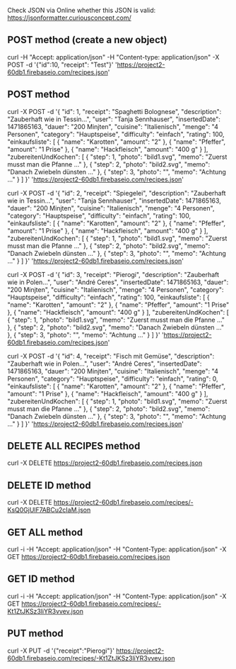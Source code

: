 Check JSON via Online whether this JSON is valid: https://jsonformatter.curiousconcept.com/

## POST method (create a new object)

curl -H "Accept: application/json" -H "Content-type: application/json" -X POST -d '{"id":10, "receipt": "Test"}' 'https://project2-60db1.firebaseio.com/recipes.json'

## POST method

curl -X POST -d '{
    "id": 1,
    "receipt": "Spaghetti Bolognese",
    "description": "Zauberhaft wie in Tessin...",
    "user": "Tanja Sennhauser",
    "insertedDate": 1471865163,
    "dauer": "200 Minjten",
    "cuisine": "Italienisch",
    "menge": "4 Personen",
    "category": "Hauptspeise",
    "difficulty": "einfach",
    "rating": 100,
    "einkaufsliste": [
      {
        "name": "Karotten",
        "amount": "2"
      },
      {
        "name": "Pfeffer",
        "amount": "1 Prise"
      },
      {
        "name": "Hackfleisch",
        "amount": "400 g"
      }
    ],
    "zubereitenUndKochen": [
      {
        "step": 1,
        "photo": "bild1.svg",
        "memo": "Zuerst musst man die Pfanne ..."
      },
      {
        "step": 2,
        "photo": "bild2.svg",
        "memo": "Danach Zwiebeln dünsten ..."
      },
      {
        "step": 3,
        "photo": "",
        "memo": "Achtung ..."
      }
    ]
  }' 'https://project2-60db1.firebaseio.com/recipes.json'
  
curl -X POST -d '{
    "id": 2,
    "receipt": "Spiegelei",
    "description": "Zauberhaft wie in Tessin...",
    "user": "Tanja Sennhauser",
    "insertedDate": 1471865163,
    "dauer": "200 Minjten",
    "cuisine": "Italienisch",
    "menge": "4 Personen",
    "category": "Hauptspeise",
    "difficulty": "einfach",
    "rating": 100,
    "einkaufsliste": [
      {
        "name": "Karotten",
        "amount": "2"
      },
      {
        "name": "Pfeffer",
        "amount": "1 Prise"
      },
      {
        "name": "Hackfleisch",
        "amount": "400 g"
      }
    ],
    "zubereitenUndKochen": [
      {
        "step": 1,
        "photo": "bild1.svg",
        "memo": "Zuerst musst man die Pfanne ..."
      },
      {
        "step": 2,
        "photo": "bild2.svg",
        "memo": "Danach Zwiebeln dünsten ..."
      },
      {
        "step": 3,
        "photo": "",
        "memo": "Achtung ..."
      }
    ]
  }' 'https://project2-60db1.firebaseio.com/recipes.json'

curl -X POST -d '{
   "id": 3,
   "receipt": "Pierogi",
   "description": "Zauberhaft wie in Polen...",
   "user": "André Ceres",
   "insertedDate": 1471865163,
   "dauer": "200 Minjten",
   "cuisine": "Italienisch",
   "menge": "4 Personen",
   "category": "Hauptspeise",
   "difficulty": "einfach",
   "rating": 100,
   "einkaufsliste": [
     {
       "name": "Karotten",
       "amount": "2"
     },
     {
       "name": "Pfeffer",
       "amount": "1 Prise"
     },
     {
       "name": "Hackfleisch",
       "amount": "400 g"
     }
   ],
   "zubereitenUndKochen": [
     {
       "step": 1,
       "photo": "bild1.svg",
       "memo": "Zuerst musst man die Pfanne ..."
     },
     {
       "step": 2,
       "photo": "bild2.svg",
       "memo": "Danach Zwiebeln dünsten ..."
     },
     {
       "step": 3,
       "photo": "",
       "memo": "Achtung ..."
     }
   ]
 }' 'https://project2-60db1.firebaseio.com/recipes.json'

curl -X POST -d '{
  "id": 4,
  "receipt": "Fisch mit Gemüse",
  "description": "Zauberhaft wie in Polen...",
  "user": "André Ceres",
  "insertedDate": 1471865163,
  "dauer": "200 Minjten",
  "cuisine": "Italienisch",
  "menge": "4 Personen",
  "category": "Hauptspeise",
  "difficulty": "einfach",
  "rating": 0,
  "einkaufsliste": [
    {
      "name": "Karotten",
      "amount": "2"
    },
    {
      "name": "Pfeffer",
      "amount": "1 Prise"
    },
    {
      "name": "Hackfleisch",
      "amount": "400 g"
    }
  ],
  "zubereitenUndKochen": [
    {
      "step": 1,
      "photo": "bild1.svg",
      "memo": "Zuerst musst man die Pfanne ..."
    },
    {
      "step": 2,
      "photo": "bild2.svg",
      "memo": "Danach Zwiebeln dünsten ..."
    },
    {
      "step": 3,
      "photo": "",
      "memo": "Achtung ..."
    }
  ]
}' 'https://project2-60db1.firebaseio.com/recipes.json'

## DELETE ALL RECIPES method

curl -X DELETE https://project2-60db1.firebaseio.com/recipes.json

## DELETE ID method

curl -X DELETE https://project2-60db1.firebaseio.com/recipes/-KsQ0GjUlF7ABCu2cIaM.json

## GET ALL method

curl -i -H "Accept: application/json" -H "Content-Type: application/json" -X GET https://project2-60db1.firebaseio.com/recipes.json

## GET ID method

curl -i -H "Accept: application/json" -H "Content-Type: application/json" -X GET https://project2-60db1.firebaseio.com/recipes/-Kt1ZtJKSz3liYR3vvev.json

## PUT method

curl -X PUT -d '{"receipt":"Pierogi"}' https://project2-60db1.firebaseio.com/recipes/-Kt1ZtJKSz3liYR3vvev.json
